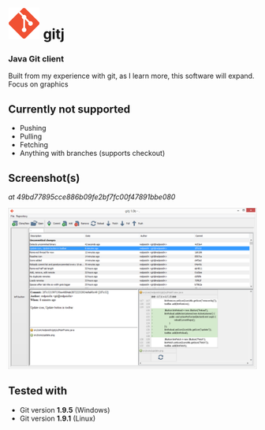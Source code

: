 # ![Icon](src/icons/icon-big.png) gitj
### Java Git client

Built from my experience with git, as I learn more, this software will expand.
Focus on graphics

## Currently not supported

- Pushing
- Pulling
- Fetching
- Anything with branches (supports checkout)

## Screenshot(s)

_at 49bd77895cce886b09fe2bf7fc00f47891bbe080_

![Screenshot](screenshots/main.png)

## Tested with

- Git version **1.9.5** (Windows)
- Git version **1.9.1** (Linux)